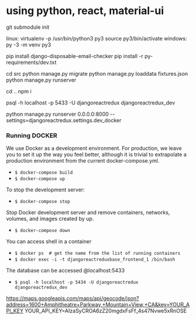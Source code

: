 using python, react, material-ui
==================
git submodule init

linux:
	virtualenv -p /usr/bin/python3 py3
	source py3/bin/activate
windows:
	py -3 -m venv py3

pip install django-disposable-email-checker
pip install -r py-requirements/dev.txt

cd src
python manage.py migrate
python manage.py loaddata fixtures.json
python manage.py runserver

cd ..
npm i

psql -h localhost -p 5433 -U djangoreactredux djangoreactredux_dev

python manage.py runserver 0.0.0.0:8000 --settings=djangoreactredux.settings.dev_docker


### Running DOCKER
We use Docker as a development environment. For production, we leave you to set it up the way you feel better,
although it is trivial to extrapolate a production environment from the current docker-compose.yml.

* `$ docker-compose build`
* `$ docker-compose up`

To stop the development server:

* `$ docker-compose stop`

Stop Docker development server and remove containers, networks, volumes, and images created by up.

* `$ docker-compose down`

You can access shell in a container

* `$ docker ps  # get the name from the list of running containers`
* `$ docker exec -i -t djangoreactreduxbase_frontend_1 /bin/bash`

The database can be accessed @localhost:5433

* `$ psql -h localhost -p 5434 -U djangoreactredux djangoreactredux_dev`

https://maps.googleapis.com/maps/api/geocode/json?address=1600+Amphitheatre+Parkway,+Mountain+View,+CA&key=YOUR_API_KEY
YOUR_API_KEY=AIzaSyCROA6zZ20mgdxFsFf_4s47Nvwe5xRnOSE
